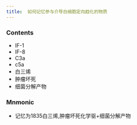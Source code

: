 ```yaml
---
title:  如何记忆参与介导白细胞定向趋化的物质
--- 
```


### Contents
- IF-1
- IF-8
- C3a
- c5a
- 白三烯
- 肿瘤坏死
- 细菌分解产物

### Mnmonic
- 记忆为1835白三烯,肿瘤坏死化学驱+细菌分解产物
